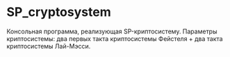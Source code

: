 # SP_cryptosystem
Консольная программа, реализующая SP-криптосистему.
Параметры криптосистемы: два первых такта криптосистемы Фейстеля + два такта криптосистемы Лай-Мэсси.
